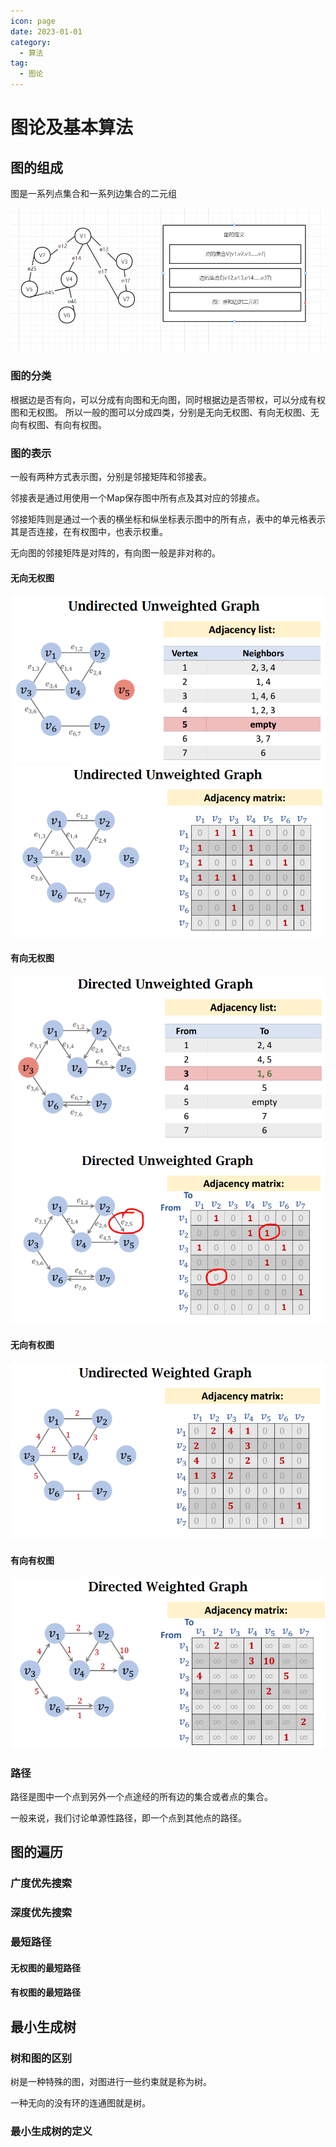 ```yaml
---
icon: page
date: 2023-01-01
category:
  - 算法
tag:
  - 图论
---
```


# 图论及基本算法

## 图的组成

图是一系列点集合和一系列边集合的二元组

![图的组成](/assets/graph/graph_definition.png)

### 图的分类

根据边是否有向，可以分成有向图和无向图，同时根据边是否带权，可以分成有权图和无权图。
所以一般的图可以分成四类，分别是无向无权图、有向无权图、无向有权图、有向有权图。

### 图的表示

一般有两种方式表示图，分别是邻接矩阵和邻接表。

邻接表是通过用使用一个Map保存图中所有点及其对应的邻接点。

邻接矩阵则是通过一个表的横坐标和纵坐标表示图中的所有点，表中的单元格表示其是否连接，在有权图中，也表示权重。

无向图的邻接矩阵是对阵的，有向图一般是非对称的。

#### 无向无权图

![无向无权图1](/assets/graph/undirected_unweight1.png)
![无向无权图2](/assets/graph/undirected_unweight2.png)

#### 有向无权图

![有向无权图1](/assets/graph/directed_unweight1.png)
![有向无权图2](/assets/graph/directed_unweight2.png)

#### 无向有权图

![无向有权图](/assets/graph/undirected_weight.png)

#### 有向有权图

![有向有权图](/assets/graph/directed_weight.png)

### 路径

路径是图中一个点到另外一个点途经的所有边的集合或者点的集合。

一般来说，我们讨论单源性路径，即一个点到其他点的路径。

## 图的遍历

### 广度优先搜索

### 深度优先搜索

### 最短路径

#### 无权图的最短路径

#### 有权图的最短路径

## 最小生成树

### 树和图的区别

树是一种特殊的图，对图进行一些约束就是称为树。

一种无向的没有环的连通图就是树。

### 最小生成树的定义

